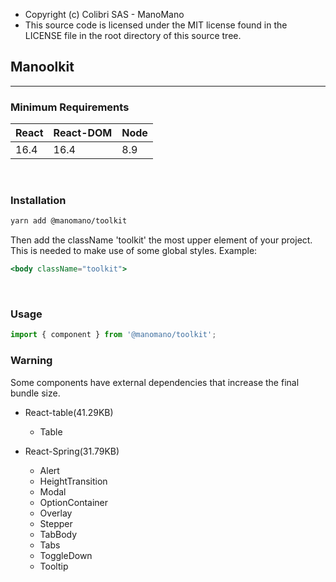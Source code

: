 - Copyright (c) Colibri SAS - ManoMano
- This source code is licensed under the MIT license found in the
  LICENSE file in the root directory of this source tree.

## Manoolkit

---

### Minimum Requirements

| React | React-DOM | Node |
| ----- | --------- | ---- |
| 16.4  | 16.4      | 8.9  |

<br />

### Installation

```bash
yarn add @manomano/toolkit
```

Then add the className 'toolkit' the most upper element of your project. This is needed to make use of some global styles. Example:

```jsx static
<body className="toolkit">
```

<br/>

### Usage

```js static
import { component } from '@manomano/toolkit';
```

### Warning

Some components have external dependencies that increase the final bundle size.

- React-table(41.29KB)

  - Table

- React-Spring(31.79KB)
  - Alert
  - HeightTransition
  - Modal
  - OptionContainer
  - Overlay
  - Stepper
  - TabBody
  - Tabs
  - ToggleDown
  - Tooltip
